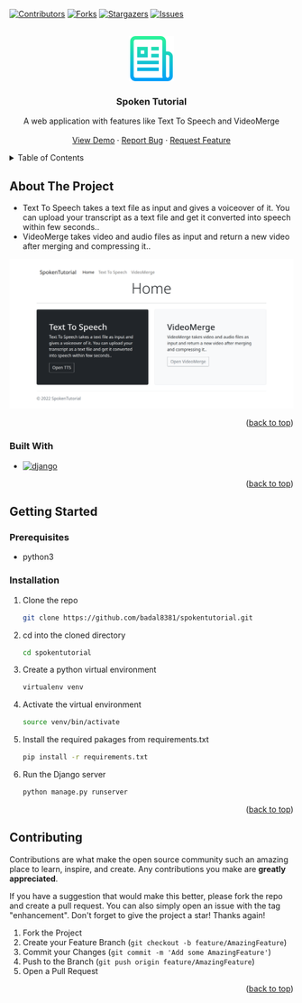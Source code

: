 <!-- Improved compatibility of back to top link: See: https://github.com/othneildrew/Best-README-Template/pull/73 -->
<a name="readme-top"></a>



<!-- PROJECT SHIELDS -->
<!--
*** I'm using markdown "reference style" links for readability.
*** Reference links are enclosed in brackets [ ] instead of parentheses ( ).
*** See the bottom of this document for the declaration of the reference variables
*** for contributors-url, forks-url, etc. This is an optional, concise syntax you may use.
*** https://www.markdownguide.org/basic-syntax/#reference-style-links
-->
[![Contributors][contributors-shield]][contributors-url]
[![Forks][forks-shield]][forks-url]
[![Stargazers][stars-shield]][stars-url]
[![Issues][issues-shield]][issues-url]



<!-- PROJECT LOGO -->
<br />
<div align="center">
  <a href="https://github.com/badal8381/spokentutorial">
    <img src="images/logo.png" alt="Logo" width="80" height="80">
  </a>

<h3 align="center">Spoken Tutorial</h3>

  <p align="center">
    A web application with features like Text To Speech and VideoMerge
    <br />
    <br />
    <a href="https://github.com/badal8381/spokentutorial">View Demo</a>
    ·
    <a href="https://github.com/badal8381/spokentutorial/issues">Report Bug</a>
    ·
    <a href="https://github.com/badal8381/spokentutorial/issues">Request Feature</a>
  </p>
</div>



<!-- TABLE OF CONTENTS -->
<details>
  <summary>Table of Contents</summary>
  <ol>
    <li>
      <a href="#about-the-project">About The Project</a>
      <ul>
        <li><a href="#built-with">Built With</a></li>
      </ul>
    </li>
    <li>
      <a href="#getting-started">Getting Started</a>
      <ul>
        <li><a href="#prerequisites">Prerequisites</a></li>
        <li><a href="#installation">Installation</a></li>
      </ul>
    </li>
    <li><a href="#contributing">Contributing</a></li>
  </ol>
</details>



<!-- ABOUT THE PROJECT -->
## About The Project
- Text To Speech takes a text file as input and gives a voiceover of it. You can upload your transcript as a text file and get it converted into speech within few seconds..
- VideoMerge takes video and audio files as input and return a new video after merging and compressing it..

[![Product Name Screen Shot][product-screenshot]](https://example.com)

<p align="right">(<a href="#readme-top">back to top</a>)</p>



### Built With

* [![django][django]][django-url]

<p align="right">(<a href="#readme-top">back to top</a>)</p>

<!-- GETTING STARTED -->
## Getting Started

### Prerequisites

* python3

### Installation

1. Clone the repo
   ```sh
   git clone https://github.com/badal8381/spokentutorial.git
   ```
2. cd into the cloned directory
   ```sh
   cd spokentutorial
   ```
3. Create a python virtual environment
   ```sh
   virtualenv venv
   ```
4. Activate the virtual environment 
   ```sh
   source venv/bin/activate
   ```
5. Install the required pakages from requirements.txt
   ```sh
   pip install -r requirements.txt
   ```
6. Run the Django server
   ```sh
   python manage.py runserver
   ```

<p align="right">(<a href="#readme-top">back to top</a>)</p>

<!-- CONTRIBUTING -->
## Contributing

Contributions are what make the open source community such an amazing place to learn, inspire, and create. Any contributions you make are **greatly appreciated**.

If you have a suggestion that would make this better, please fork the repo and create a pull request. You can also simply open an issue with the tag "enhancement".
Don't forget to give the project a star! Thanks again!

1. Fork the Project
2. Create your Feature Branch (`git checkout -b feature/AmazingFeature`)
3. Commit your Changes (`git commit -m 'Add some AmazingFeature'`)
4. Push to the Branch (`git push origin feature/AmazingFeature`)
5. Open a Pull Request

<p align="right">(<a href="#readme-top">back to top</a>)</p>

<!-- MARKDOWN LINKS & IMAGES -->
<!-- https://www.markdownguide.org/basic-syntax/#reference-style-links -->
[contributors-shield]: https://img.shields.io/github/contributors/badal8381/spokentutorial.svg?style=for-the-badge
[contributors-url]: https://github.com/badal8381/spokentutorial/graphs/contributors
[forks-shield]: https://img.shields.io/github/forks/badal8381/spokentutorial.svg?style=for-the-badge
[forks-url]: https://github.com/badal8381/spokentutorial/network/members
[stars-shield]: https://img.shields.io/github/stars/badal8381/spokentutorial.svg?style=for-the-badge
[stars-url]: https://github.com/badal8381/spokentutorial/stargazers
[issues-shield]: https://img.shields.io/github/issues/badal8381/spokentutorial.svg?style=for-the-badge
[issues-url]: https://github.com/badal8381/spokentutorial/issues
[product-screenshot]: images/screenshot.png
[django]: https://img.shields.io/badge/django-092C1E?style=for-the-badge&logo=django&logoColor=white
[django-url]: https://www.djangoproject.com/
